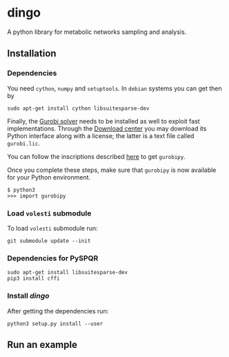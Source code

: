 # dingo

A python library for metabolic networks sampling and analysis.  

## Installation

### Dependencies

You need `cython`, `numpy` and `setuptools`. In `debian` systems you can get then by
```
sudo apt-get install cython libsuitesparse-dev
```

Finally, the [Gurobi solver](https://www.gurobi.com/) needs to be installed as well to exploit fast implementations.
Through the [Download center](https://www.gurobi.com/downloads/) you may download its Python interface along with a license; the latter is a text file called `gurobi.lic`.  

You can follow the inscriptions described [here](https://support.gurobi.com/hc/en-us/articles/360044290292-Installing-Gurobi-for-Python) to get ```gurobipy```. 

Once you complete these steps, make sure that `gurobipy` is now available for your Python environment. 

```
$ python3  
>>> import gurobipy
```

### Load `volesti` submodule
To load `volesti` submodule run:  
 
```
git submodule update --init
```

### Dependencies for PySPQR

```
sudo apt-get install libsuitesparse-dev
pip3 install cffi
```

### Install *dingo*

After getting the dependencies run:

```
python3 setup.py install --user
```

## Run an example


